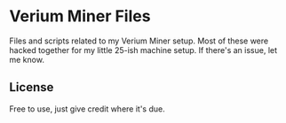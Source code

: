 Verium Miner Files
==================
Files and scripts related to my Verium Miner setup. Most of these were hacked
together for my little 25-ish machine setup. If there's an issue, let me know.


License
-------
Free to use, just give credit where it's due.
